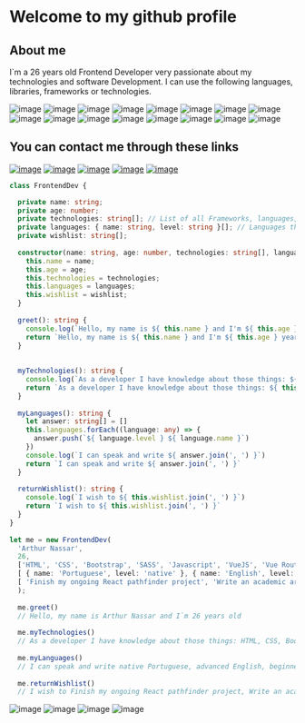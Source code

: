 # Welcome to my github profile

## About me
I`m a 26 years old Frontend Developer very passionate about my technologies and software Development.
I can use the following languages, libraries, frameworks or technologies.

![image](https://img.shields.io/badge/HTML5-E34F26?style=for-the-badge&logo=html5&logoColor=white)
![image](https://img.shields.io/badge/CSS3-1572B6?style=for-the-badge&logo=css3&logoColor=white)
![image](https://img.shields.io/badge/Bootstrap-563D7C?style=for-the-badge&logo=bootstrap&logoColor=white)
![image](https://img.shields.io/badge/Sass-CC6699?style=for-the-badge&logo=sass&logoColor=white)
![image](https://img.shields.io/badge/JavaScript-323330?style=for-the-badge&logo=javascript&logoColor=F7DF1E)
![image](https://img.shields.io/badge/Vue.js-35495E?style=for-the-badge&logo=vuedotjs&logoColor=4FC08D)
![image](https://img.shields.io/badge/React-20232A?style=for-the-badge&logo=react&logoColor=61DAFB)
![image](https://img.shields.io/badge/React_Router-CA4245?style=for-the-badge&logo=react-router&logoColor=white)
![image](https://img.shields.io/badge/Redux-593D88?style=for-the-badge&logo=redux&logoColor=white)
![image](https://img.shields.io/badge/TypeScript-007ACC?style=for-the-badge&logo=typescript&logoColor=white)
![image](https://img.shields.io/badge/PHP-777BB4?style=for-the-badge&logo=php&logoColor=white)
![image](https://img.shields.io/badge/json-5E5C5C?style=for-the-badge&logo=json&logoColor=white)
![image](https://img.shields.io/badge/nestjs-E0234E?style=for-the-badge&logo=nestjs&logoColor=white)
![image](https://img.shields.io/badge/d3.js-F9A03C?style=for-the-badge&logo=d3.js&logoColor=white)
![image](https://img.shields.io/badge/Chart.js-FF6384?style=for-the-badge&logo=chartdotjs&logoColor=white)
![image](https://img.shields.io/badge/MongoDB-4EA94B?style=for-the-badge&logo=mongodb&logoColor=white)


## You can contact me through these links
[![image](https://img.shields.io/badge/Gmail-D14836?style=for-the-badge&logo=gmail&logoColor=white)](mailto:arthurnassar@gmail..com?subject=Github%20contact)
[![image](https://img.shields.io/badge/Messenger-00B2FF?style=for-the-badge&logo=messenger&logoColor=white)](https://m.me/arthur.nassar.7)
[![image](https://img.shields.io/badge/Telegram-2CA5E0?style=for-the-badge&logo=telegram&logoColor=white)](https://t.me/Kaozebra)
[![image](https://img.shields.io/badge/WhatsApp-25D366?style=for-the-badge&logo=whatsapp&logoColor=white)](https://wa.me/351920436456)
[![image](https://img.shields.io/badge/LinkedIn-0077B5?style=for-the-badge&logo=linkedin&logoColor=white)](https://www.linkedin.com/in/arthurnassar/)





```typescript
class FrontendDev {

  private name: string;
  private age: number;
  private technologies: string[]; // List of all Frameworks, languages, libraries and general knowledges
  private languages: { name: string, level: string }[]; // Languages that I speak
  private wishlist: string[]; 
 
  constructor(name: string, age: number, technologies: string[], languages: { name: string, level: string }[], wishlist: string[]) {
    this.name = name;
    this.age = age;
    this.technologies = technologies;
    this.languages = languages;
    this.wishlist = wishlist;
  }
 
  greet(): string {
    console.log(`Hello, my name is ${ this.name } and I'm ${ this.age } years old`)
    return `Hello, my name is ${ this.name } and I'm ${ this.age } years old`
  }
  
  
  myTechnologies(): string {   
    console.log(`As a developer I have knowledge about those things: ${ this.technologies.join(', ') }`)
    return `As a developer I have knowledge about those things: ${ this.technologies.join(', ') }`
  }
  
  myLanguages(): string {
    let answer: string[] = []
    this.languages.forEach((language: any) => {
      answer.push(`${ language.level } ${ language.name }`)
    })
    console.log(`I can speak and write ${ answer.join(', ') }`)
    return `I can speak and write ${ answer.join(', ') }`
  }
  
  returnWishlist(): string {
    console.log(`I wish to ${ this.wishlist.join(', ') }`)
    return `I wish to ${ this.wishlist.join(', ') }`
  }
}
 
let me = new FrontendDev(
  'Arthur Nassar',
  26,
  ['HTML', 'CSS', 'Bootstrap', 'SASS', 'Javascript', 'VueJS', 'Vue Router', 'Vuex', 'React', 'Redux', 'React Router', 'Typescript', 'MongoDB', 'NestJS', 'PHP'],
  [ { name: 'Portuguese', level: 'native' }, { name: 'English', level: 'advanced' }, { name: 'French', level: 'beginner' } ],
  [ 'Finish my ongoing React pathfinder project', 'Write an academic article about front-end technologies', 'Participate in a software development presencial event' ]
  );
  
  me.greet()
  // Hello, my name is Arthur Nassar and I`m 26 years old
  
  me.myTechnologies()
  // As a developer I have knowledge about those things: HTML, CSS, Bootstrap, SASS, Javascript, VueJS, Vue Router, Vuex, React, Redux, React Router, Typescript, MongoDB, NestJS, PHP
  
  me.myLanguages()
  // I can speak and write native Portuguese, advanced English, beginner French
  
  me.returnWishlist()
  // I wish to Finish my ongoing React pathfinder project, Write an academic article about front-end technologies, Participate in a software development presencial event
```

![image](https://github-profile-summary-cards.vercel.app/api/cards/profile-details?username=arthurnassar&theme=vue)
![image](https://github-readme-stats.vercel.app/api/top-langs/?username=arthurnassar)
![image](https://github-readme-stats.vercel.app/api?username=arthurnassar)
![image](https://github-readme-streak-stats.herokuapp.com/?user=arthurnassar)




<!---
arthurnassar/arthurnassar is a ✨ special ✨ repository because its `README.md` (this file) appears on your GitHub profile.
You can click the Preview link to take a look at your changes.
--->
